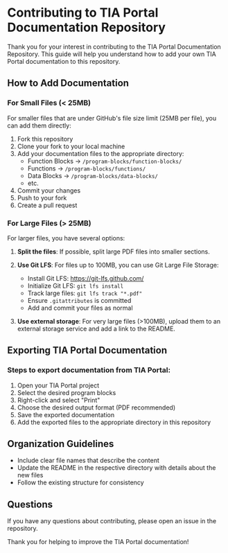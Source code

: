 # Contributing to TIA Portal Documentation Repository

Thank you for your interest in contributing to the TIA Portal Documentation Repository. This guide will help you understand how to add your own TIA Portal documentation to this repository.

## How to Add Documentation

### For Small Files (< 25MB)

For smaller files that are under GitHub's file size limit (25MB per file), you can add them directly:

1. Fork this repository
2. Clone your fork to your local machine
3. Add your documentation files to the appropriate directory:
   - Function Blocks → `/program-blocks/function-blocks/`
   - Functions → `/program-blocks/functions/`
   - Data Blocks → `/program-blocks/data-blocks/`
   - etc.
4. Commit your changes
5. Push to your fork
6. Create a pull request

### For Large Files (> 25MB)

For larger files, you have several options:

1. **Split the files**: If possible, split large PDF files into smaller sections.

2. **Use Git LFS**: For files up to 100MB, you can use Git Large File Storage:
   - Install Git LFS: https://git-lfs.github.com/
   - Initialize Git LFS: `git lfs install`
   - Track large files: `git lfs track "*.pdf"`
   - Ensure `.gitattributes` is committed
   - Add and commit your files as normal

3. **Use external storage**: For very large files (>100MB), upload them to an external storage service and add a link to the README.

## Exporting TIA Portal Documentation

### Steps to export documentation from TIA Portal:

1. Open your TIA Portal project
2. Select the desired program blocks
3. Right-click and select "Print"
4. Choose the desired output format (PDF recommended)
5. Save the exported documentation
6. Add the exported files to the appropriate directory in this repository

## Organization Guidelines

- Include clear file names that describe the content
- Update the README in the respective directory with details about the new files
- Follow the existing structure for consistency

## Questions

If you have any questions about contributing, please open an issue in the repository.

Thank you for helping to improve the TIA Portal documentation!